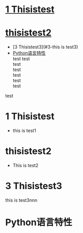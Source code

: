 # [1 Thisistest](#1-thisistest)  
# [thisistest2](#2-Thisistest2)  
* [3 Thisistest3](#3-this is test3)
* [Python语言特性](#python语言特性)    
test
test  
test  
test  
test  
test  
test


test  
# 1 Thisistest  
* this is test1  

# thisistest2  
* This is test2  
  

# 3 Thisistest3  
this is test3nnn
# Python语言特性
